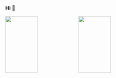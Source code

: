 ### Hi 👋

<div>
    <img height="180em" width="45%" src="https://github-readme-stats.vercel.app/api?username=leehao12&show_icons=true&theme=gruvbox"/>
    <img height="180em" width="45%" src="https://github-readme-stats-eight-theta.vercel.app/api/top-langs/?username=leehao12&layout=compact&langs_count=8&theme=gruvbox"/>
</div>
